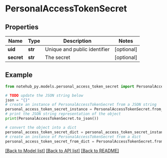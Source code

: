 # PersonalAccessTokenSecret

## Properties

| Name       | Type    | Description                  | Notes      |
| ---------- | ------- | ---------------------------- | ---------- |
| **uid**    | **str** | Unique and public identifier | [optional] |
| **secret** | **str** | The secret                   | [optional] |

## Example

```python
from notehub_py.models.personal_access_token_secret import PersonalAccessTokenSecret

# TODO update the JSON string below
json = "{}"
# create an instance of PersonalAccessTokenSecret from a JSON string
personal_access_token_secret_instance = PersonalAccessTokenSecret.from_json(json)
# print the JSON string representation of the object
print(PersonalAccessTokenSecret.to_json())

# convert the object into a dict
personal_access_token_secret_dict = personal_access_token_secret_instance.to_dict()
# create an instance of PersonalAccessTokenSecret from a dict
personal_access_token_secret_from_dict = PersonalAccessTokenSecret.from_dict(personal_access_token_secret_dict)
```

[[Back to Model list]](../README.md#documentation-for-models) [[Back to API list]](../README.md#documentation-for-api-endpoints) [[Back to README]](../README.md)
